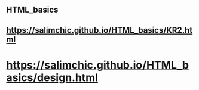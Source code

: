 ## HTML_basics
## https://salimchic.github.io/HTML_basics/KR2.html
# https://salimchic.github.io/HTML_basics/design.html
